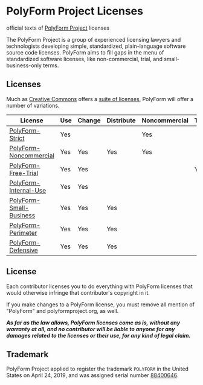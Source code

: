# PolyForm Project Licenses

official texts of [PolyForm Project](https://polyformproject.org) licenses

The PolyForm Project is a group of experienced licensing lawyers and technologists developing simple, standardized, plain-language software source code licenses.  PolyForm aims to fill gaps in the menu of standardized software licenses, like non-commercial, trial, and small-business-only terms.

## Licenses

Much as [Creative Commons](https://creativecommons.org) offers a [suite of licenses](https://creativecommons.org/licenses/#licenses), PolyForm will offer a number of variations.

| License                   | Use | Change | Distribute | Noncommercial | Trial | Internal | SMB | Noncompete
| ------------------------- | --- | ------ | ---------- | ------------- | ----- | -------- | --- | ----------
| [PolyForm-Strict]         | Yes |        |            | Yes           |       |          |     |
| [PolyForm-Noncommercial]  | Yes | Yes    | Yes        | Yes           |       |          |     |
| [PolyForm-Free-Trial]     | Yes | Yes    |            |               | Yes   |          |     |
| [PolyForm-Internal-Use]   | Yes | Yes    |            |               |       | Yes      |     |
| [PolyForm-Small-Business] | Yes | Yes    | Yes        |               |       |          | Yes |
| [PolyForm-Perimeter]      | Yes | Yes    | Yes        |               |       |          |     | Project
| [PolyForm-Defensive]      | Yes | Yes    | Yes        |               |       |          |     | Licensor

[PolyForm-Strict]: ./PolyForm-Strict-1.0.0.md
[PolyForm-Noncommercial]: ./PolyForm-Noncommercial-1.0.0.md
[PolyForm-Free-Trial]: ./PolyForm-Free-Trial-1.0.0.md
[PolyForm-Internal-Use]: ./PolyForm-Internal-Use-1.0.0.md
[PolyForm-Small-Business]: ./PolyForm-Small-Business-1.0.0.md
[PolyForm-Perimeter]: ./PolyForm-Perimeter-1.0.0.md
[PolyForm-Defensive]: ./PolyForm-Defensive-1.0.0.md

## License

Each contributor licenses you to do everything with PolyForm licenses that would otherwise infringe that contributor's copyright in it.

If you make changes to a PolyForm license, you must remove all mention of "PolyForm" and polyformproject.org, as well.

***As far as the law allows, PolyForm licenses come as is, without any warranty at all, and no contributor will be liable to anyone for any damages related to the licenses or their use, for any kind of legal claim.***

## Trademark

PolyForm Project applied to register the trademark `POLYFORM` in the United States on April 24, 2019, and was assigned serial number [88400646](https://tsdr.uspto.gov/#caseNumber=88400646&caseType=SERIAL_NO&searchType=statusSearch).
